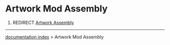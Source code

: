 # Artwork Mod Assembly
1.  REDIRECT [Artwork Assembly](Artwork_Assembly.md)

---
[documentation index](../README.md) > Artwork Mod Assembly
